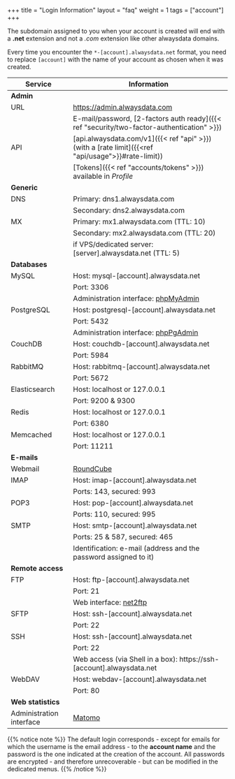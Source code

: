 +++
title = "Login Information"
layout = "faq"
weight = 1
tags = ["account"]
+++

The subdomain assigned to you when your account is created will end with a **.net** extension and not a _.com_ extension like other alwaysdata domains.

Every time you encounter the `*-[account].alwaysdata.net` format, you
need to replace `[account]` with the name of your account as chosen when
it was created.

| Service                  | Information                                                                                        |
| ------------------------ | -------------------------------------------------------------------------------------------------- |
| **Admin**                |                                                                                                    |
| URL                      | https://admin.alwaysdata.com                                                                       |
|                          | E-mail/password, [2-factors auth ready]({{< ref "security/two-factor-authentication" >}})          |
| API                      | [api.alwaysdata.com/v1]({{< ref "api" >}}) (with a [rate limit]({{<ref "api/usage">}}#rate-limit)) |
|                          | [Tokens]({{< ref "accounts/tokens" >}}) available in *Profile*                                     |
| **Generic**              |                                                                                                    |
| DNS                      | Primary: dns1.alwaysdata.com                                                                       |
|                          | Secondary: dns2.alwaysdata.com                                                                     |
| MX                       | Primary: mx1.alwaysdata.com (TTL: 10)                                                              |
|                          | Secondary: mx2.alwaysdata.com (TTL: 20)                                                            |
|                          | if VPS/dedicated server: [server].alwaysdata.net (TTL: 5)                                          |
| **Databases**            |                                                                                                    |
| MySQL                    | Host: mysql-[account].alwaysdata.net                                                               |
|                          | Port: 3306                                                                                         |
|                          | Administration interface: [phpMyAdmin](https://phpmyadmin.alwaysdata.com)                          |
| PostgreSQL               | Host: postgresql-[account].alwaysdata.net                                                          |
|                          | Port: 5432                                                                                         |
|                          | Administration interface: [phpPgAdmin](https://phppgadmin.alwaysdata.com)                          |
| CouchDB                  | Host: couchdb-[account].alwaysdata.net                                                             |
|                          | Port: 5984                                                                                         |
| RabbitMQ                 | Host: rabbitmq-[account].alwaysdata.net                                                            |
|                          | Port: 5672                                                                                         |
| Elasticsearch            | Host: localhost or 127.0.0.1                                                                       |
|                          | Port: 9200 & 9300                                                                                  |
| Redis                    | Host: localhost or 127.0.0.1                                                                       |
|                          | Port: 6380                                                                                         |
| Memcached                | Host: localhost or 127.0.0.1                                                                       |
|                          | Port: 11211                                                                                        |
| **E-mails**              |                                                                                                    |
| Webmail                  | [RoundCube](https://webmail.alwaysdata.com)                                                        |
| IMAP                     | Host: imap-[account].alwaysdata.net                                                                |
|                          | Ports: 143, secured: 993                                                                           |
| POP3                     | Host: pop-[account].alwaysdata.net                                                                 |
|                          | Ports: 110, secured: 995                                                                           |
| SMTP                     | Host: smtp-[account].alwaysdata.net                                                                |
|                          | Ports: 25 & 587, secured: 465                                                                      |
|                          | Identification: e-mail (address and the password assigned to it)                                   |
| **Remote access**        |                                                                                                    |
| FTP                      | Host: ftp-[account].alwaysdata.net                                                                 |
|                          | Port: 21                                                                                           |
|                          | Web interface: [net2ftp](https://net2ftp.alwaysdata.com/)                                          |
| SFTP                     | Host: ssh-[account].alwaysdata.net                                                                 |
|                          | Port: 22                                                                                           |
| SSH                      | Host: ssh-[account].alwaysdata.net                                                                 |
|                          | Port: 22                                                                                           |
|                          | Web access (via Shell in a box): https://ssh-[account].alwaysdata.net                              |
| WebDAV                   | Host: webdav-[account].alwaysdata.net                                                              |
|                          | Port: 80                                                                                           |
| **Web statistics**       |                                                                                                    |
| Administration interface | [Matomo](https://analytics.alwaysdata.com)                                                         |

{{% notice note %}}
The default login corresponds - except for emails for which the username is the email address - to the **account name** and the password is the one indicated at the creation of the account. All passwords are encrypted - and therefore unrecoverable - but can be modified in the dedicated menus.
{{% /notice %}}
